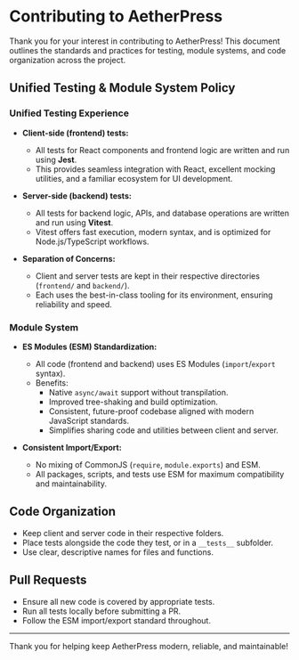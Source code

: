 # Contributing to AetherPress

Thank you for your interest in contributing to AetherPress! This document outlines the standards and practices for testing, module systems, and code organization across the project.

## Unified Testing & Module System Policy

### Unified Testing Experience

- **Client-side (frontend) tests:**

  - All tests for React components and frontend logic are written and run using **Jest**.
  - This provides seamless integration with React, excellent mocking utilities, and a familiar ecosystem for UI development.

- **Server-side (backend) tests:**

  - All tests for backend logic, APIs, and database operations are written and run using **Vitest**.
  - Vitest offers fast execution, modern syntax, and is optimized for Node.js/TypeScript workflows.

- **Separation of Concerns:**
  - Client and server tests are kept in their respective directories (`frontend/` and `backend/`).
  - Each uses the best-in-class tooling for its environment, ensuring reliability and speed.

### Module System

- **ES Modules (ESM) Standardization:**

  - All code (frontend and backend) uses ES Modules (`import`/`export` syntax).
  - Benefits:
    - Native `async/await` support without transpilation.
    - Improved tree-shaking and build optimization.
    - Consistent, future-proof codebase aligned with modern JavaScript standards.
    - Simplifies sharing code and utilities between client and server.

- **Consistent Import/Export:**
  - No mixing of CommonJS (`require`, `module.exports`) and ESM.
  - All packages, scripts, and tests use ESM for maximum compatibility and maintainability.

## Code Organization

- Keep client and server code in their respective folders.
- Place tests alongside the code they test, or in a `__tests__` subfolder.
- Use clear, descriptive names for files and functions.

## Pull Requests

- Ensure all new code is covered by appropriate tests.
- Run all tests locally before submitting a PR.
- Follow the ESM import/export standard throughout.

---

Thank you for helping keep AetherPress modern, reliable, and maintainable!
